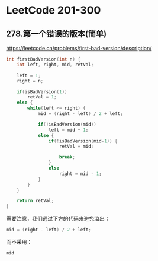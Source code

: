 # LeetCode 201-300



## 278.第一个错误的版本(简单)

https://leetcode.cn/problems/first-bad-version/description/

```c
int firstBadVersion(int n) {
    int left, right, mid, retVal;

    left = 1;
    right = n;

    if(isBadVersion(1))
        retVal = 1;
    else {
        while(left <= right) {
            mid = (right - left) / 2 + left;

            if(!isBadVersion(mid))
                left = mid + 1;
            else {
                if(!isBadVersion(mid-1)) {
                    retVal = mid;

                    break;
                }
                else
                    right = mid - 1;
            }
        }
    }

    return retVal;
}
```

需要注意，我们通过下方的代码来避免溢出：

```c
mid = (right - left) / 2 + left;
```

而不采用：

```c
mid 
```

